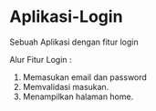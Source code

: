 # Aplikasi-Login
Sebuah Aplikasi dengan fitur login

Alur Fitur Login :
1. Memasukan email dan password
2. Memvalidasi masukan.
3. Menampilkan halaman home.
